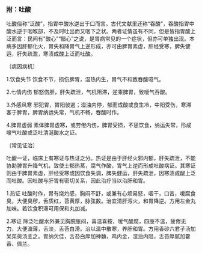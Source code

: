 ### 附：吐酸

吐酸俗称“泛酸”，指胃中酸水逆出于口而言。古代文献里还称“吞酸”，吞酸指胃中酸水逆于咽喉部，不及时吐出而又咽下之状。两者证情虽有不同，但是皆指胃酸上泛而言：民间有"酸心”“醋心”之说，是胃病常见的一个症状，但亦可单独出现。本病多因肝郁化火，胃失和降胃气上逆形成，亦可由脾胃素虚，肝经受寒，脾失健运，肝失疏泄，寒渍成酸上泛而吐酸。

〔病因病机〕

1.饮食失节 饮食不节，损伤脾胃，湿热内生，胃气不和致吞酸噫气。

2.七情内伤 郁怒伤肝，肝失疏泄，气机阻滞，逆乘脾胃，致嗳气吞酸。

3.外感风寒 邪犯胃，胃阳彼遏；湿浊内停，郁而成酸或食生冷，中阳受伤，寒滞客于脾胃，脾胃纳运失常，气机不畅，吞酸时作。

4.脾胃虚弱   素体脾胃虚寒，或劳倦内伤，脾胃受损，不思饮食，纳运失常，形成嗳气吐酸或泛吐清涎酸水之证。

〔常见证治〕

吐酸一证，临床上有寒证与热证之分。热证是由于肝经火邪内郁，肝失疏泄，不能协助脾胃升降气机，致使土郁热蒸，腐气作酸，胃气上逆而形成吐酸病证。其寒证则由于脾胃素虚，肝经受寒或因饮食失调，脾失健运，肝失疏泄，因寒渍成酸上泛而吐酸。因吐酸与肝胃有密切关系，因此治疗当以治肝和胃。

1.热证   吐酸时作，胃有烧灼感，胸闷不舒，或兼有心烦易怒，咽干，口苦，嗳腐食臭，大便臭秽，舌质红，苔黄厚，脉弦数。治宜清肝泻火，和胃降逆。方用左金丸加味。若饮食积滞可用保和丸加减。

2.寒证   除泛吐酸水外兼见胸脘胀闷，喜温喜按，嗳气酸腐，四肢不温，疲倦无力，大便溏薄，舌淡，舌苔白滑。治以温中散寒，养肝和胃。方用香砂六君子汤加吴茱萸汤主之。胃纳欠佳，舌苔白厚加神麯，鸡内金，湿浊内阻，舌苔厚腻加藿香、佩兰。
